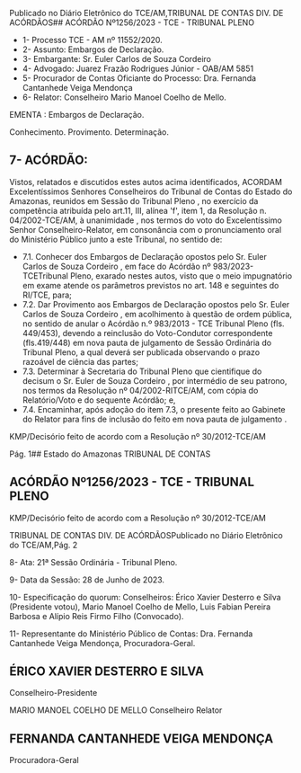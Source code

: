 Publicado  no  Diário  Eletrônico do TCE/AM,TRIBUNAL DE CONTAS DIV. DE ACÓRDÃOS## ACÓRDÃO Nº1256/2023 - TCE - TRIBUNAL PLENO

- 1- Processo TCE - AM nº 11552/2020.
- 2- Assunto: Embargos de Declaração.
- 3- Embargante: Sr. Euler Carlos de Souza Cordeiro
- 4- Advogado: Juarez Frazão Rodrigues Júnior - OAB/AM 5851
- 5- Procurador  de  Contas  Oficiante  do  Processo: Dra.  Fernanda  Cantanhede  Veiga Mendonça
- 6- Relator: Conselheiro Mario Manoel Coelho de Mello.

EMENTA : Embargos de Declaração.

Conhecimento. Provimento. Determinação.

## 7- ACÓRDÃO:

Vistos,  relatados  e  discutidos  estes  autos  acima  identificados, ACORDAM Excelentíssimos Senhores Conselheiros do Tribunal de Contas do Estado do Amazonas, reunidos  em  Sessão  do Tribunal  Pleno ,  no  exercício  da  competência  atribuída  pelo art.11,  III,  alínea  'f',  item  1,  da  Resolução  n.  04/2002-TCE/AM, à  unanimidade ,  nos termos do voto do Excelentíssimo Senhor Conselheiro-Relator, em consonância com o pronunciamento oral do Ministério Público junto a este Tribunal, no sentido de:

- 7.1. Conhecer dos Embargos  de  Declaração opostos  pelo Sr.  Euler Carlos de Souza Cordeiro ,  em  face  do  Acórdão  nº  983/2023-TCETribunal Pleno, exarado nestes autos, visto que o meio impugnatório em exame atende os parâmetros previstos no art. 148 e seguintes do RI/TCE, para;
- 7.2. Dar Provimento aos Embargos de Declaração opostos pelo Sr. Euler Carlos  de  Souza  Cordeiro ,  em  acolhimento  à  questão  de  ordem pública,  no  sentido  de anular o  Acórdão  n.º  983/2013  -  TCE  Tribunal Pleno (fls. 449/453), devendo a reinclusão do Voto-Condutor correspondente (fls.419/448) em nova pauta de julgamento de Sessão Ordinária do Tribunal Pleno, a qual deverá ser publicada observando o prazo razoável de ciência das partes;
- 7.3. Determinar à Secretaria do Tribunal Pleno que cientifique do decisum o Sr.  Euler  de  Souza  Cordeiro ,  por  intermédio  de  seu  patrono,  nos termos da Resolução nº 04/2002-RITCE/AM, com cópia do Relatório/Voto e do sequente Acórdão; e,
- 7.4. Encaminhar, após adoção do item 7.3, o presente feito ao Gabinete do Relator para fins de inclusão do feito em nova pauta de julgamento .

KMP/Decisório feito de acordo com a Resolução nº 30/2012-TCE/AM

Pág. 1## Estado do Amazonas TRIBUNAL DE CONTAS

## ACÓRDÃO Nº1256/2023 - TCE - TRIBUNAL PLENO

KMP/Decisório feito de acordo com a Resolução nº 30/2012-TCE/AM

TRIBUNAL DE CONTAS DIV. DE ACÓRDÃOSPublicado  no  Diário  Eletrônico do TCE/AM,Pág. 2

8- Ata: 21ª Sessão Ordinária - Tribunal Pleno.

9- Data da Sessão: 28 de Junho de 2023.

10-  Especificação do quorum: Conselheiros: Érico Xavier Desterro e Silva (Presidente votou), Mario Manoel Coelho de Mello, Luis Fabian Pereira Barbosa e Alípio Reis Firmo Filho (Convocado).

11-  Representante do Ministério Público de Contas: Dra. Fernanda Cantanhede Veiga Mendonça, Procuradora-Geral.

## ÉRICO XAVIER DESTERRO E SILVA

Conselheiro-Presidente

MARIO MANOEL COELHO DE MELLO Conselheiro Relator

## FERNANDA CANTANHEDE VEIGA MENDONÇA

Procuradora-Geral